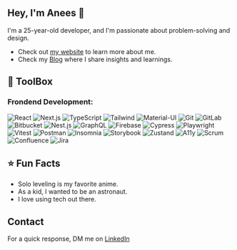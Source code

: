 ## Hey, I'm Anees 👋 
I'm a 25-year-old developer, and I'm passionate about problem-solving and design.
- Check out [my website](www.aneesshaik.com) to learn more about me.
- Check my [Blog]() where I share insights and learnings.

## 🧰 ToolBox

### Frondend Development:
![React](https://img.shields.io/badge/-React-61DAFB?style=for-the-badge&logo=React&logoColor=white)
![Next.js](https://img.shields.io/badge/-Next.js-000000?style=for-the-badge&logo=Next.js&logoColor=white)
![TypeScript](https://img.shields.io/badge/-TypeScript-3178C6?style=for-the-badge&logo=TypeScript&logoColor=white)
![Tailwind](https://img.shields.io/badge/-Tailwind-38B2AC?style=for-the-badge&logo=Tailwind-CSS&logoColor=white)
![Material-UI](https://img.shields.io/badge/-Material--UI-0081CB?style=for-the-badge&logo=Material-UI&logoColor=white)
![Git](https://img.shields.io/badge/-Git-F05032?style=for-the-badge&logo=Git&logoColor=white)
![GitLab](https://img.shields.io/badge/-GitLab-FCA121?style=for-the-badge&logo=GitLab&logoColor=white)
![Bitbucket](https://img.shields.io/badge/-Bitbucket-0052CC?style=for-the-badge&logo=Bitbucket&logoColor=white)
![Nest.js](https://img.shields.io/badge/-Nest.js-E0234E?style=for-the-badge&logo=NestJS&logoColor=white)
![GraphQL](https://img.shields.io/badge/-GraphQL-E10098?style=for-the-badge&logo=GraphQL&logoColor=white)
![Firebase](https://img.shields.io/badge/-Firebase-FFCA28?style=for-the-badge&logo=Firebase&logoColor=white)
![Cypress](https://img.shields.io/badge/-Cypress-17202C?style=for-the-badge&logo=Cypress&logoColor=white)
![Playwright](https://img.shields.io/badge/-Playwright-52B0E7?style=for-the-badge&logo=Playwright&logoColor=white)
![Vitest](https://img.shields.io/badge/-Vitest-4ECCA3?style=for-the-badge&logo=Vitest&logoColor=white)
![Postman](https://img.shields.io/badge/-Postman-FF6C37?style=for-the-badge&logo=Postman&logoColor=white)
![Insomnia](https://img.shields.io/badge/-Insomnia-5849BE?style=for-the-badge&logo=Insomnia&logoColor=white)
![Storybook](https://img.shields.io/badge/-Storybook-FF4785?style=for-the-badge&logo=Storybook&logoColor=white)
![Zustand](https://img.shields.io/badge/-Zustand-CB3837?style=for-the-badge&logo=Zustand&logoColor=white)
![A11y](https://img.shields.io/badge/-A11y-FFFFFF?style=for-the-badge&logo=A11y&logoColor=black)
![Scrum](https://img.shields.io/badge/-Scrum-8A2BE2?style=for-the-badge&logo=Scrum&logoColor=white)
![Confluence](https://img.shields.io/badge/-Confluence-172B4D?style=for-the-badge&logo=Confluence&logoColor=white)
![Jira](https://img.shields.io/badge/-Jira-0052CC?style=for-the-badge&logo=Jira&logoColor=white)

## ⭐ Fun Facts
- Solo leveling is my favorite anime.
- As a kid, I wanted to be an astronaut.
- I love using tech out there.

## Contact
For a quick response, DM me on [LinkedIn](https://www.linkedin.com/in/anees-shaik-327267210/)
<!---
anees1203/anees1203: A 🌟 repository that mirrors my journey as a programmer, offering a glimpse into my growth and passion. Explore my evolution!
Let's connect and turn ideas into reality. Reach out to me for discussions that transcend the ordinary, and let's embark on a journey of innovation together.
--->
